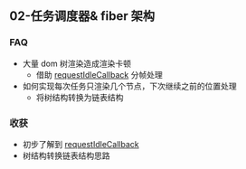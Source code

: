 ## 02-任务调度器& fiber 架构

### FAQ
- 大量 dom 树渲染造成渲染卡顿
  - 借助 [requestIdleCallback](https://mdn.io/zh-CN/requestidlecallback) 分帧处理
- 如何实现每次任务只渲染几个节点，下次继续之前的位置处理
  - 将树结构转换为链表结构

### 收获
- 初步了解到 [requestIdleCallback](https://mdn.io/zh-CN/requestidlecallback)
- 树结构转换链表结构思路
